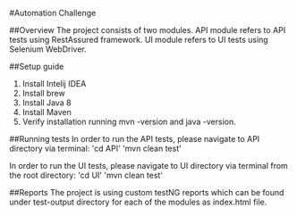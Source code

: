 #Automation Challenge

##Overview
The project consists of two modules.
API module refers to API tests using RestAssured framework.
UI module refers to UI tests using Selenium WebDriver.

##Setup guide
1. Install Intelij IDEA
2. Install brew
3. Install Java 8
4. Install Maven
5. Verify installation running mvn -version and java -version.


##Running tests
In order to run the API tests, please navigate to API directory via terminal:
'cd API'
'mvn clean test'

In order to run the UI tests, please navigate to UI directory via terminal from the root directory:
'cd UI'
'mvn clean test'

##Reports
The project is using custom testNG reports which can be found under test-output directory for each of the modules as index.html file.